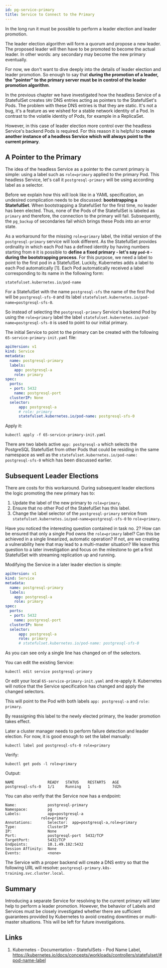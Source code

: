```yaml
---
id: pg-service-primary
title: Service to Connect to the Primary
---
```


In the long run it must be possible to perform a leader election and leader promotion. 

The leader election algorithm will form a quorum and propose a new leader. The proposed leader will then have to be promoted to become the actual leader. In other words: any secondary may become the new primary eventually.

For now, we don't want to dive deeply into the details of leader election and leader promotion. So enough to say that **during the promotion of a leader, the "pointer" to the primary server must be in control of the leader promotion algorithm**.

In the previous chapter we have investigated how the headless Service of a StatefulSet creates `SRV` DNS entries acting as pointers to the StatefulSet's Pods. The problem with these DNS entries is that they are static. It's not a bug, it's a feature as we wished for a stable network identity of a Pod. In contrast to the volatile identity of Pods, for example in a ReplicaSet.

However, in this case of leader election more control over the headless Service's backend Pods is required. For this reason it is helpful to **create another instance of a headless Service which will always point to the current primary**.

## A Pointer to the Primary

The idea of the headless Service as a pointer to the current primary is simple: using a label such as `role=primary` applied to the primary Pod. This headless Service, let's call it `postgresql-primary` will be using according label as a selector. 

Before we explain how this will look like in a YAML specification, an undesired complication needs to be discussed: **bootstrapping a StatefulSet**. When bootstrapping a StatefulSet for the first time, no leader has been elected. Thus, none of the Pods of the StatefulSet is labeled as `primary` and therefore, the connection to the primary will fail. Subsequently, the `pg_backup` of secondaries fail which brings these Pods into an error state.

As a workaround for the missing `role=primary` label, the initial version of the `postgresql-primary` service will look different. As the StatefulSet provides ordinality in which each Pod has a defined identity by having numbers starting from `0` it is possible to **define a fixed primary - let's say `pod-0` - during the bootstrapping process**. For this purpose, we need a label to point to the first pod in a StatefulSet. Luckily, Kubernetes adds a label to each Pod automatically [1]. Each Pod automatically received a label corresponding to its name in the following form:

    statefulset.kubernetes.io/pod-name

For a StatefulSet with the name `postgresql-sfs` the name of the first Pod will be `postgresql-sfs-0` and its label `statefulset.kubernetes.io/pod-name=postgresql-sfs-0`.

So instead of selecting the `postgresql-primary` Service's backend Pod by using the `role=primary` label the label `statefulset.kubernetes.io/pod-name=postgresql-sfs-0` is used to point to our initial primary.

The initial Service to point to the primary can be created with the following `65-service-primary-init.yaml` file:

```yaml
apiVersion: v1
kind: Service
metadata:
  name: postgresql-primary
  labels:
    app: postgresql-a
    role: primary
spec:
  ports:
  - port: 5432
    name: postgresql-port
  clusterIP: None
  selector:
      app: postgresql-a
      # role: primary
      statefulset.kubernetes.io/pod-name: postgresql-sfs-0
```

Apply it:

    kubectl apply -f 65-service-primary-init.yaml

There are two labels active `app: postgresql-a` which selects the PostgreSQL StatefulSet from other Pods that could be residing in the same namespace as well as the `statefulset.kubernetes.io/pod-name: postgresql-sfs-0` which has been discussed earlier.

## Subsequent Leader Elections

There are costs for this workaround. During subsequent leader elections the logic promoting the new primary has to:

1. Update the label of the new primary to `role=primary`.
2. Ensure that no other Pod of the StatefulSet has this label.
3. Change the label selector of the `postgresql-primary` service from `statefulset.kubernetes.io/pod-name=postgresql-sfs-0` to `role=primary`.

Have you noticed the interesting question contained in task no. 2? How can be ensured that only a single Pod owns the `role=primary` label? Can this be achieved in a single linearized, automatic operation? If not, are we creating a vulnerability here that may lead to a multi-master situation? We leave this question to a later investigation and focus on the milestone to get a first StatefulSet with streaming replication up and running.

Modifying the Service in a later leader election is simple:

```yaml
apiVersion: v1
kind: Service
metadata:
  name: postgresql-primary
  labels:
    app: postgresql-a
    role: primary
spec:
  ports:
  - port: 5432
    name: postgresql-port
  clusterIP: None
  selector:
      app: postgresql-a
      role: primary
      # statefulset.kubernetes.io/pod-name: postgresql-sfs-0
```

As you can see only a single line has changed on of the selectors.

You can edit the existing Service:

    kubectl edit service postgresql-primary

Or edit your local `65-service-primary-init.yaml` and re-apply it. Kubernetes will notice that the Service specification has changed and apply the changed selectors.

This will point to the Pod with both labels `app: postgresql-a` and `role: primary`. 

By reassigning this label to the newly elected primary, the leader promotion takes effect.

Later a cluster manager needs to perform failure detection and leader election. For now, it is good enough to set the label manually:

    kubectl label pod postgresql-sfs-0 role=primary

Verify:

    kubectl get pods -l role=primary

Output:

    NAME               READY   STATUS    RESTARTS   AGE
    postgresql-sfs-0   1/1     Running   1          7d2h

You can also verify that the Service now has a endpoint:

    Name:              postgresql-primary
    Namespace:         pg
    Labels:            app=postgresql-a
                    role=primary
    Annotations:       Selector:  app=postgresql-a,role=primary
    Type:              ClusterIP
    IP:                None
    Port:              postgresql-port  5432/TCP
    TargetPort:        5432/TCP
    Endpoints:         10.1.49.182:5432
    Session Affinity:  None
    Events:            <none>


The Service with a proper backend will create a DNS entry so that the following URL will resolve: `postgresql-primary.k8s-training.svc.cluster.local`.

## Summary

Introducing a separate Service for resolving to the current primary will later help to perform a leader promotion. However, the behavior of Labels and Services must be closely investigated whether there are sufficient guarantees provided by Kubernetes to avoid creating downtimes or multi-master situations. This will be left for future investigations.

## Links

1. Kubernetes - Documentation - StatefulSets - Pod Name Label, https://kubernetes.io/docs/concepts/workloads/controllers/statefulset/#pod-name-label